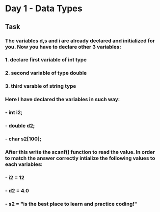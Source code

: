 # Day 1 - Data Types 
## Task  
### The variables d,s and i are already declared and initialized for you. Now you have to declare other 3 variables:
### 1. declare first variable of int type
### 2. second variable of type double 
### 3. third varable of string type 
### Here I have declared the variables in such way:
### - int i2;
### - double d2;
### - char s2[100];
### After this write the scanf() function to read the value. In order to match the answer correctly intialize the following values to each variables:
### - i2 = 12
### - d2 = 4.0
### - s2 = "is the best place to learn and practice coding!"

